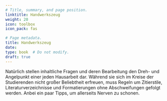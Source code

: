 ```yaml
---
# Title, summary, and page position.
linktitle: Handwerkszeug
weight: 20
icon: toolbox
icon_pack: fas

# Page metadata.
title: Handwerkszeug
date: 
type: book  # Do not modify.
draft: true
---
```


Natürlich stellen inhaltliche Fragen und deren Bearbeitung den Dreh- und Angelpunkt einer jeden Hausarbeit dar. Während sie sich im Kreise der Studierenden nicht großer Beliebtheit erfreuen, muss Regeln um Zitierstile, Literaturverzeichnisse und Formatierungen ohne Abschweifungen gefolgt werden. Anbei ein paar Tipps, um allerseits Nerven zu schonen.